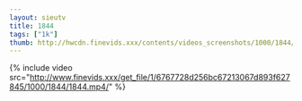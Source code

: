 ```yaml
--- 
layout: sieutv
title: 1844
tags: ["1k"]
thumb: http://hwcdn.finevids.xxx/contents/videos_screenshots/1000/1844/preview.mp4.jpg
---
```

{% include video src="http://www.finevids.xxx/get_file/1/6767728d256bc67213067d893f627845/1000/1844/1844.mp4/" %} 
